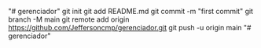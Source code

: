"# gerenciador"  git init git add README.md git commit -m "first commit" git branch -M main git remote add origin https://github.com/Jeffersoncmp/gerenciador.git git push -u origin main
"# gerenciador" 
